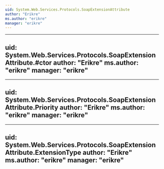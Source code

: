 ```yaml
---
uid: System.Web.Services.Protocols.SoapExtensionAttribute
author: "Erikre"
ms.author: "erikre"
manager: "erikre"
---
```


---
uid: System.Web.Services.Protocols.SoapExtensionAttribute.#ctor
author: "Erikre"
ms.author: "erikre"
manager: "erikre"
---

---
uid: System.Web.Services.Protocols.SoapExtensionAttribute.Priority
author: "Erikre"
ms.author: "erikre"
manager: "erikre"
---

---
uid: System.Web.Services.Protocols.SoapExtensionAttribute.ExtensionType
author: "Erikre"
ms.author: "erikre"
manager: "erikre"
---

